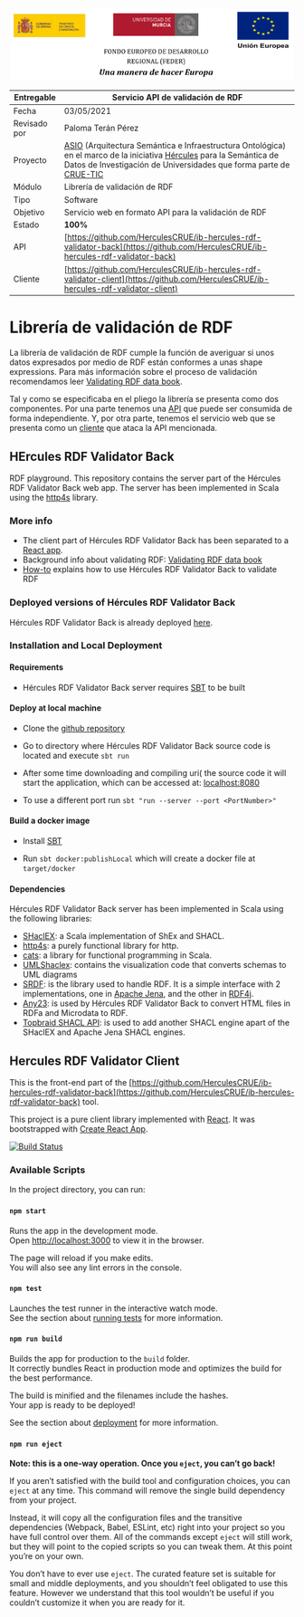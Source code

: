 ![](./img/logos_feder.png)

| Entregable     | Servicio API de validación de RDF                            |
| -------------- | ------------------------------------------------------------ |
| Fecha          | 03/05/2021                                               |
| Revisado por | Paloma Terán Pérez |
| Proyecto       | [ASIO](https://www.um.es/web/hercules/proyectos/asio) (Arquitectura Semántica e Infraestructura Ontológica) en el marco de la iniciativa [Hércules](https://www.um.es/web/hercules/) para la Semántica de Datos de Investigación de Universidades que forma parte de [CRUE-TIC](https://www.crue.org/proyecto/hercules/) |
| Módulo         | Librería de validación de RDF                  |
| Tipo           | Software                                                     |
| Objetivo       | Servicio web en formato API para la validación de RDF |
| Estado         | **100%**  |
| API         | [https://github.com/HerculesCRUE/ib-hercules-rdf-validator-back](https://github.com/HerculesCRUE/ib-hercules-rdf-validator-back) |
| Cliente         | [https://github.com/HerculesCRUE/ib-hercules-rdf-validator-client](https://github.com/HerculesCRUE/ib-hercules-rdf-validator-client) |


# Librería de validación de RDF

La librería de validación de RDF cumple la función de averiguar si unos datos expresados por medio de RDF están conformes a unas shape expressions. Para más información sobre el proceso de validación recomendamos leer [Validating RDF data book](http://book.validatingrdf.com). 

Tal y como se especificaba en el pliego la librería se presenta como dos componentes. Por una parte tenemos una [API](https://github.com/HerculesCRUE/ib-hercules-rdf-validator-back/blob/herculesCRUE/main/README.md) que puede ser consumida de forma independiente. Y, por otra parte, tenemos el servicio web que se presenta como un [cliente](https://github.com/HerculesCRUE/ib-hercules-rdf-validator-client) que ataca la API mencionada.

## HErcules RDF Validator Back

RDF playground. This repository contains the server part of the Hércules RDF Validator Back web app.
The server has been implemented in Scala using the [http4s](https://http4s.org/) library. 

### More info

* The client part of Hércules RDF Validator Back has been separated to a [React app](https://github.com/weso/rdfshape-client).
* Background info about validating RDF: [Validating RDF data book](http://book.validatingrdf.com)
* [How-to](https://github.com/labra/rdfshape/wiki/Tutorial) explains how to use Hércules RDF Validator Back to validate RDF

### Deployed versions of Hércules RDF Validator Back

Hércules RDF Validator Back is already deployed [here](http://rdfshape.weso.es).

### Installation and Local Deployment 

#### Requirements

* Hércules RDF Validator Back server requires [SBT](https://www.scala-sbt.org/) to be built

#### Deploy at local machine

* Clone the [github repository](https://github.com/labra/rdfshape)

* Go to directory where Hércules RDF Validator Back source code is located and execute `sbt run`

* After some time downloading and compiling           uri(
the source code it will start the application, which can be accessed at: [localhost:8080](http://localhost:8080)

* To use a different port run `sbt "run --server --port <PortNumber>"`

#### Build a docker image

* Install [SBT](https://www.scala-sbt.org/)

* Run `sbt docker:publishLocal` which will create a docker file at `target/docker`

#### Dependencies

Hércules RDF Validator Back server has been implemented in Scala using the following libraries:

* [SHaclEX](https://github.com/labra/shaclex): a Scala implementation of ShEx and SHACL.
* [http4s](https://http4s.org/): a purely functional library for http.
* [cats](https://typelevel.org/cats/): a library for functional programming in Scala.
* [UMLShaclex](https://github.com/labra/shaclex): contains the visualization code that converts schemas to UML diagrams
* [SRDF](http://www.weso.es/srdf/): is the library used to handle RDF. It is a simple interface with 2 implementations, one in [Apache Jena](https://jena.apache.org/), and the other in [RDF4j](https://rdf4j.org/).
* [Any23](https://any23.apache.org/): is used by Hércules RDF Validator Back to convert HTML files in RDFa and Microdata to RDF.
* [Topbraid SHACL API](https://github.com/TopQuadrant/shacl): is used to add another SHACL engine apart of the SHaclEX and Apache Jena SHACL engines.


## Hercules RDF Validator Client

This is the front-end part of the [https://github.com/HerculesCRUE/ib-hercules-rdf-validator-back](https://github.com/HerculesCRUE/ib-hercules-rdf-validator-back) tool. 

This project is a pure client library implemented with [React](http://reactjs.org/). 
It was bootstrapped with [Create React App](https://github.com/facebook/create-react-app).

[![Build Status](https://travis-ci.org/weso/rdfshape-client.svg?branch=master)](https://travis-ci.org/weso/rdfshape-client)


### Available Scripts

In the project directory, you can run:

#### `npm start`

Runs the app in the development mode.<br>
Open [http://localhost:3000](http://localhost:3000) to view it in the browser.

The page will reload if you make edits.<br>
You will also see any lint errors in the console.

#### `npm test`

Launches the test runner in the interactive watch mode.<br>
See the section about [running tests](https://facebook.github.io/create-react-app/docs/running-tests) for more information.

#### `npm run build`

Builds the app for production to the `build` folder.<br>
It correctly bundles React in production mode and optimizes the build for the best performance.

The build is minified and the filenames include the hashes.<br>
Your app is ready to be deployed!

See the section about [deployment](https://facebook.github.io/create-react-app/docs/deployment) for more information.

#### `npm run eject`

**Note: this is a one-way operation. Once you `eject`, you can’t go back!**

If you aren’t satisfied with the build tool and configuration choices, you can `eject` at any time. This command will remove the single build dependency from your project.

Instead, it will copy all the configuration files and the transitive dependencies (Webpack, Babel, ESLint, etc) right into your project so you have full control over them. All of the commands except `eject` will still work, but they will point to the copied scripts so you can tweak them. At this point you’re on your own.

You don’t have to ever use `eject`. The curated feature set is suitable for small and middle deployments, and you shouldn’t feel obligated to use this feature. However we understand that this tool wouldn’t be useful if you couldn’t customize it when you are ready for it.




